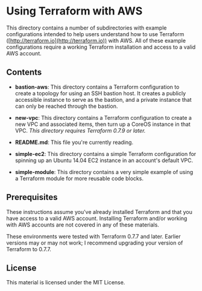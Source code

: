 # Using Terraform with AWS

This directory contains a number of subdirectories with example configurations intended to help users understand how to use Terraform ([http://terraform.io](http://terraform.io)) with AWS. All of these example configurations require a working Terraform installation and access to a valid AWS account.

## Contents

* **bastion-aws**: This directory contains a Terraform configuration to create a topology for using an SSH bastion host. It creates a publicly accessible instance to serve as the bastion, and a private instance that can only be reached through the bastion.

* **new-vpc**: This directory contains a Terraform configuration to create a new VPC and associated items, then turn up a CoreOS instance in that VPC. _This directory requires Terraform 0.7.9 or later._

* **README.md**: This file you're currently reading.

* **simple-ec2**: This directory contains a simple Terraform configuration for spinning up an Ubuntu 14.04 EC2 instance in an account's default VPC.

* **simple-module**: This directory contains a very simple example of using a Terraform module for more reusable code blocks.

## Prerequisites

These instructions assume you've already installed Terraform and that you have access to a valid AWS account. Installing Terraform and/or working with AWS accounts are not covered in any of these materials.

These environments were tested with Terraform 0.7.7 and later. Earlier versions may or may not work; I recommend upgrading your version of Terraform to 0.7.7.

## License

This material is licensed under the MIT License.

